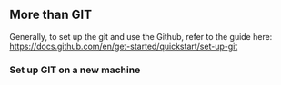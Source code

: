 ## More than GIT

Generally, to set up the git and use the Github, refer to the guide here: https://docs.github.com/en/get-started/quickstart/set-up-git

### Set up GIT on a new machine
